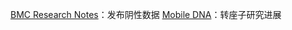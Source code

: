 [BMC Research Notes](https://bmcresnotes.biomedcentral.com/)：发布阴性数据
[Mobile DNA](https://mobilednajournal.biomedcentral.com/)：转座子研究进展

